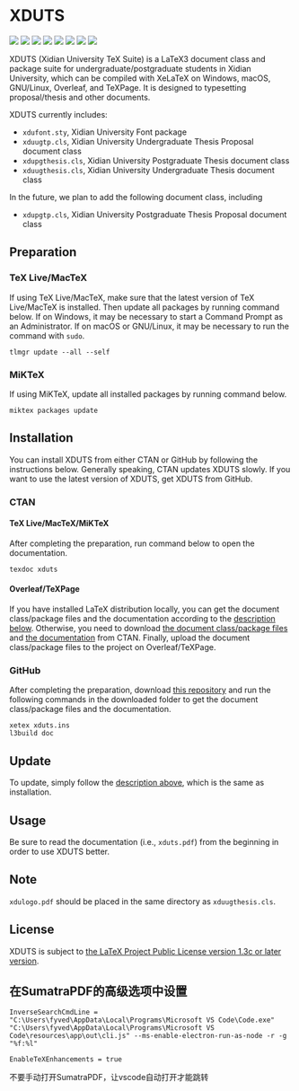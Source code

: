# XDUTS

[![](https://img.shields.io/ctan/v/xduts)](https://www.ctan.org/pkg/xduts) [![](https://img.shields.io/github/v/tag/note286/xduts)](https://github.com/note286/xduts/tags) [![](https://img.shields.io/github/license/note286/xduts)](https://github.com/note286/xduts/blob/main/LICENSE) [![](https://img.shields.io/github/stars/note286/xduts)](https://github.com/note286/xduts) [![](https://img.shields.io/github/discussions/note286/xduts)](https://github.com/note286/xduts/discussions) [![](https://img.shields.io/github/issues/note286/xduts)](https://github.com/note286/xduts/issues?q=is%3Aopen+is%3Aissue) [![](https://img.shields.io/github/issues-closed/note286/xduts)](https://github.com/note286/xduts/issues?q=is%3Aissue+is%3Aclosed) [![](https://img.shields.io/github/commit-activity/m/note286/xduts)](https://github.com/note286/xduts/commits/main)

XDUTS (Xidian University TeX Suite) is a LaTeX3 document class and package suite for undergraduate/postgraduate students in Xidian University, which can be compiled with XeLaTeX on Windows, macOS, GNU/Linux, Overleaf, and TeXPage. It is designed to typesetting proposal/thesis and other documents.

XDUTS currently includes:

- `xdufont.sty`, Xidian University Font package
- `xduugtp.cls`, Xidian University Undergraduate Thesis Proposal document class
- `xdupgthesis.cls`, Xidian University Postgraduate Thesis document class
- `xduugthesis.cls`, Xidian University Undergraduate Thesis document class

In the future, we plan to add the following document class, including

- `xdupgtp.cls`, Xidian University Postgraduate Thesis Proposal document class

## Preparation

### TeX Live/MacTeX

If using TeX Live/MacTeX, make sure that the latest version of TeX Live/MacTeX is installed. Then update all packages by running command below. If on Windows, it may be necessary to start a Command Prompt as an Administrator. If on macOS or GNU/Linux, it may be necessary to run the command with `sudo`.

```shell
tlmgr update --all --self
```

### MiKTeX

If using MiKTeX, update all installed packages by running command below.

```shell
miktex packages update
```

## Installation

You can install XDUTS from either CTAN or GitHub by following the instructions below. Generally speaking, CTAN updates XDUTS slowly. If you want to use the latest version of XDUTS, get XDUTS from GitHub.

### CTAN

#### TeX Live/MacTeX/MiKTeX

After completing the preparation, run command below to open the documentation.

```shell
texdoc xduts
```

#### Overleaf/TeXPage

If you have installed LaTeX distribution locally, you can get the document class/package files and the documentation according to the [description below](#github). Otherwise, you need to download [the document class/package files](https://mirrors.cloud.tencent.com/CTAN/systems/texlive/tlnet/archive/xduts.tar.xz) and [the documentation](https://mirrors.cloud.tencent.com/CTAN/systems/texlive/tlnet/archive/xduts.doc.tar.xz) from CTAN. Finally, upload the document class/package files to the project on Overleaf/TeXPage.

### GitHub

After completing the preparation, download [this repository](https://github.com/note286/xduts/archive/refs/heads/main.zip) and run the following commands in the downloaded folder to get the document class/package files and the documentation.

```shell
xetex xduts.ins
l3build doc
```

## Update

To update, simply follow the [description above](#installation), which is the same as installation.

## Usage

Be sure to read the documentation (i.e., `xduts.pdf`) from the beginning in order to use XDUTS better.

## Note

`xdulogo.pdf` should be placed in the same directory as `xduugthesis.cls`.

## License

XDUTS is subject to [the LaTeX Project Public License version 1.3c or later version](https://www.latex-project.org/lppl.txt).

## 在SumatraPDF的高级选项中设置
```shell
InverseSearchCmdLine = "C:\Users\fyved\AppData\Local\Programs\Microsoft VS Code\Code.exe" "C:\Users\fyved\AppData\Local\Programs\Microsoft VS Code\resources\app\out\cli.js" --ms-enable-electron-run-as-node -r -g "%f:%l"

EnableTeXEnhancements = true
```
不要手动打开SumatraPDF，让vscode自动打开才能跳转
